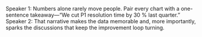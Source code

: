 Speaker 1: Numbers alone rarely move people. Pair every chart with a one-sentence takeaway—“We cut P1 resolution time by 30 % last quarter.”
Speaker 2: That narrative makes the data memorable and, more importantly, sparks the discussions that keep the improvement loop turning.

